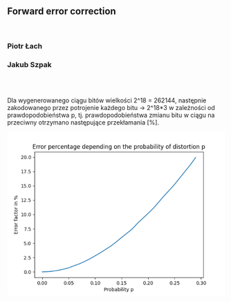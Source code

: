 ## Forward error correction

<br>

### Piotr Łach
### Jakub Szpak




<br>
<br>


Dla wygenerowanego ciągu bitów wielkości 2^18 = 262144, następnie zakodowanego przez potrojenie każdego bitu -> 2^18*3 w zależności od prawdopodobieństwa p, tj. prawdopodobieństwa zmianu bitu w ciągu na przeciwny otrzymano następujące przekłamania [%].


![alt text](charts/chart_1.png "Title")